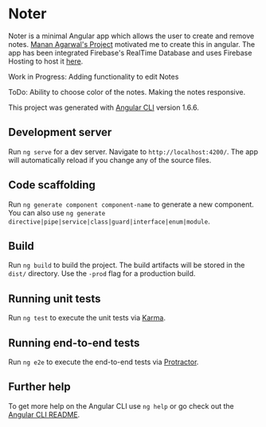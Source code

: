 # Noter


Noter is a minimal Angular app which allows the user to create and remove notes. [Manan Agarwal's Project](https://github.com/MananAgarwal/Noter) motivated me to create this in angular. The app has been integrated Firebase's RealTime Database and uses Firebase Hosting to host it [here](https://noter-e2fb5.firebaseapp.com/). 

Work in Progress: Adding functionality to edit Notes

ToDo:   Ability to choose color of the notes.
        Making the notes responsive.

This project was generated with [Angular CLI](https://github.com/angular/angular-cli) version 1.6.6.

## Development server

Run `ng serve` for a dev server. Navigate to `http://localhost:4200/`. The app will automatically reload if you change any of the source files.

## Code scaffolding

Run `ng generate component component-name` to generate a new component. You can also use `ng generate directive|pipe|service|class|guard|interface|enum|module`.

## Build

Run `ng build` to build the project. The build artifacts will be stored in the `dist/` directory. Use the `-prod` flag for a production build.

## Running unit tests

Run `ng test` to execute the unit tests via [Karma](https://karma-runner.github.io).

## Running end-to-end tests

Run `ng e2e` to execute the end-to-end tests via [Protractor](http://www.protractortest.org/).

## Further help

To get more help on the Angular CLI use `ng help` or go check out the [Angular CLI README](https://github.com/angular/angular-cli/blob/master/README.md).
